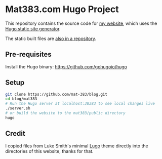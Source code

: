 # Mat383.com Hugo Project
This repository contains the source code for [my website](https://mat383.com), which uses the [Hugo static site generator](https://gohugo.io/).

The static built files are [also in a repository](https://github.com/mat-383/mat383.github.io).
## Pre-requisites
Install the Hugo binary: https://github.com/gohugoio/hugo
## Setup
```bash
git clone https://github.com/mat-383/blog.git
cd blog/mat383
# Run the Hugo server at localhost:38383 to see local changes live
./server.sh
# or build the website to the mat383/public directory
hugo
```
## Credit
I copied files from Luke Smith's minimal [Lugo](https://github.com/LukeSmithxyz/lugo) theme directly into the directories of this website, thanks for that.
